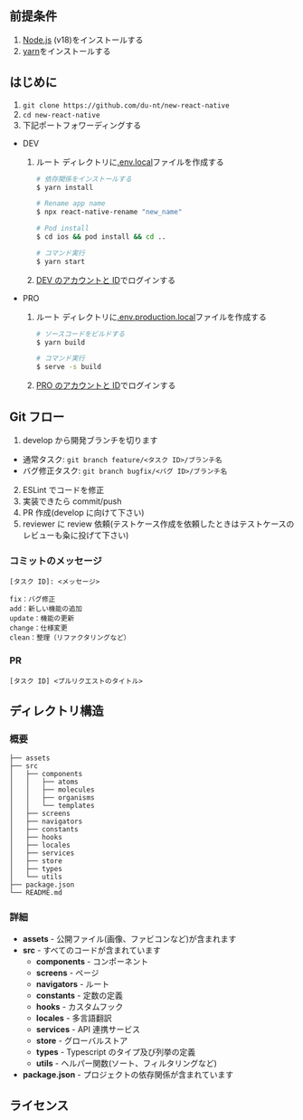 ## 前提条件

1. [Node.js](https://nodejs.org/en/) (v18)をインストールする
2. [yarn](https://yarnpkg.com/getting-started/install)をインストールする

## はじめに

1. `git clone https://github.com/du-nt/new-react-native`
2. `cd new-react-native`
3. 下記ポートフォワーディングする

- DEV

  1. ルート ディレクトリに[.env.local](google.com)ファイルを作成する

     ```bash
     # 依存関係をインストールする
     $ yarn install

     # Rename app name
     $ npx react-native-rename "new_name"

     # Pod install
     $ cd ios && pod install && cd ..

     # コマンド実行
     $ yarn start
     ```

  2. [DEV のアカウントと ID](google.com)でログインする

- PRO

  1. ルート ディレクトリに[.env.production.local](google.com)ファイルを作成する

     ```bash
     # ソースコードをビルドする
     $ yarn build

     # コマンド実行
     $ serve -s build
     ```

  2. [PRO のアカウントと ID](google.com)でログインする

## Git フロー

1. develop から開発ブランチを切ります

- 通常タスク: `git branch feature/<タスク ID>/ブランチ名`
- バグ修正タスク: `git branch bugfix/<バグ ID>/ブランチ名`

2. ESLint でコードを修正
3. 実装できたら commit/push
4. PR 作成(develop に向けて下さい)
5. reviewer に review 依頼(テストケース作成を依頼したときはテストケースのレビューも粂に投げて下さい)

### コミットのメッセージ

`[タスク ID]: <メッセージ>`

```
fix：バグ修正
add：新しい機能の追加
update：機能の更新
change：仕様変更
clean：整理（リファクタリングなど）
```

### PR

`[タスク ID] <プルリクエストのタイトル>`

## ディレクトリ構造

### 概要

```
├── assets
├── src
│   ├── components
│   │   ├── atoms
│   │   ├── molecules
│   │   ├── organisms
│   │   └── templates
│   ├── screens
│   ├── navigators
│   ├── constants
│   ├── hooks
│   ├── locales
│   ├── services
│   ├── store
│   ├── types
│   └── utils
├── package.json
└── README.md
```

### 詳細

- **assets** - 公開ファイル(画像、ファビコンなど)が含まれます
- **src** - すべてのコードが含まれています
  - **components** - コンポーネント
  - **screens** - ページ
  - **navigators** - ルート
  - **constants** - 定数の定義
  - **hooks** - カスタムフック
  - **locales** - 多言語翻訳
  - **services** - API 連携サービス
  - **store** - グローバルストア
  - **types** - Typescript のタイプ及び列挙の定義
  - **utils** - ヘルパー関数(ソート、フィルタリングなど)
- **package.json** - プロジェクトの依存関係が含まれています

## ライセンス
